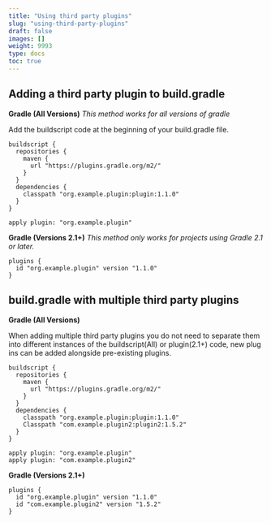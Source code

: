 ```yaml
---
title: "Using third party plugins"
slug: "using-third-party-plugins"
draft: false
images: []
weight: 9993
type: docs
toc: true
---
```


## Adding a third party plugin to build.gradle
**Gradle (All Versions)**
*This method works for all versions of gradle*

Add the buildscript code at the beginning of your build.gradle file. 

    buildscript {
      repositories {
        maven {
          url "https://plugins.gradle.org/m2/"
        }
      }
      dependencies {
        classpath "org.example.plugin:plugin:1.1.0"
      }
    }
    
    apply plugin: "org.example.plugin"

**Gradle (Versions 2.1+)** *This method only works for projects using Gradle 2.1 or later.*

    plugins {
      id "org.example.plugin" version "1.1.0"
    }

## build.gradle with multiple third party plugins
**Gradle (All Versions)**

When adding multiple third party plugins you do not need to separate them into different instances of the buildscript(All) or plugin(2.1+) code, new plug ins can be added alongside pre-existing plugins.

    buildscript {
      repositories {
        maven {
          url "https://plugins.gradle.org/m2/"
        }
      }
      dependencies {
        classpath "org.example.plugin:plugin:1.1.0"
        Classpath "com.example.plugin2:plugin2:1.5.2"
      }
    }
    
    apply plugin: "org.example.plugin"
    apply plugin: "com.example.plugin2"

**Gradle (Versions 2.1+)**

    plugins {
      id "org.example.plugin" version "1.1.0"
      id "com.example.plugin2" version "1.5.2"
    }

